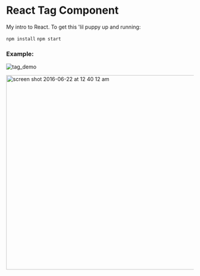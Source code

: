 # React Tag Component

My intro to React. To get this 'lil puppy up and running:

`npm install`
`npm start`

### Example:

![tag_demo](https://cloud.githubusercontent.com/assets/10538978/16330491/cdac1012-39a6-11e6-8c05-a2aaa9616948.gif)

<img width="522" alt="screen shot 2016-06-22 at 12 40 12 am" src="https://cloud.githubusercontent.com/assets/10538978/16256903/62c3c550-3812-11e6-8309-b804647543bf.png">

